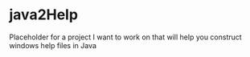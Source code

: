 java2Help
=========

Placeholder for a project I want to work on that will help you construct windows help files in Java